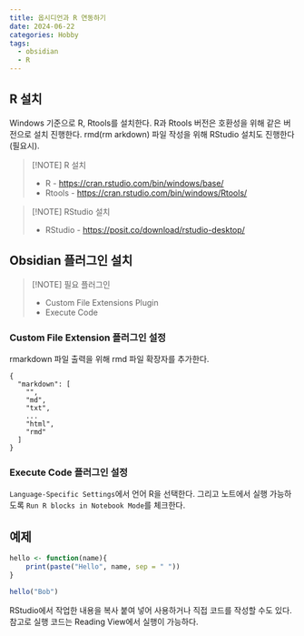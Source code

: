 ```yaml
---
title: 옵시디언과 R 연동하기
date: 2024-06-22
categories: Hobby
tags:
  - obsidian
  - R
---
```



## R 설치
Windows 기준으로 R, Rtools를 설치한다. R과 Rtools 버전은 호환성을 위해 같은 버전으로 설치 진행한다. rmd(rm arkdown) 파일 작성을 위해 RStudio 설치도 진행한다(필요시).

> [!NOTE] R 설치
> - R - https://cran.rstudio.com/bin/windows/base/
> - Rtools - https://cran.rstudio.com/bin/windows/Rtools/

> [!NOTE] RStudio 설치
> - RStudio - https://posit.co/download/rstudio-desktop/

## Obsidian 플러그인 설치

> [!NOTE] 필요 플러그인
> - Custom File Extensions Plugin 
> - Execute Code
### Custom File Extension 플러그인 설정
rmarkdown 파일 출력을 위해 rmd 파일 확장자를 추가한다.
```
{
  "markdown": [
    "",
    "md",
    "txt",
    ...
    "html",
    "rmd"
  ]
}
```
### Execute Code 플러그인 설정
`Language-Specific Settings`에서 언어 R을 선택한다. 그리고 노트에서 실행 가능하도록 `Run R blocks in Notebook Mode`를 체크한다.

## 예제
```r
hello <- function(name){
	print(paste("Hello", name, sep = " "))
}

hello("Bob")
```

RStudio에서 작업한 내용을 복사 붙여 넣어 사용하거나 직접 코드를 작성할 수도 있다. 참고로 실행 코드는  Reading View에서 실행이 가능하다.